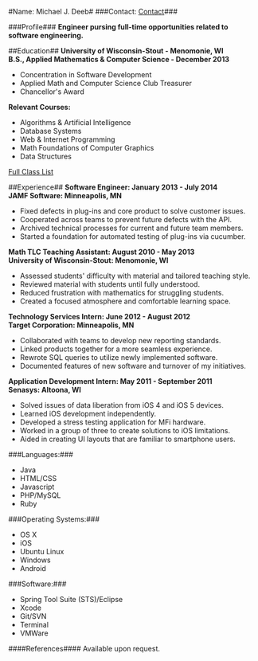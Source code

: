 #Name: Michael J. Deeb#
###Contact: [Contact](http://michaeljdeeb.com/contact.html)###


###Profile###
**Engineer pursing full-time opportunities related to software engineering.**

##Education##
**University of Wisconsin-Stout - Menomonie, WI**  
**B.S., Applied Mathematics & Computer Science - December 2013**

- Concentration in Software Development
- Applied Math and Computer Science Club Treasurer
- Chancellor's Award  

**Relevant Courses:**

- Algorithms & Artificial Intelligence
- Database Systems
- Web & Internet Programming
- Math Foundations of Computer Graphics
- Data Structures

[Full Class List](http://michaeljdeeb.com/class-list.html)

##Experience##
**Software Engineer: January 2013 - July 2014**  
**JAMF Software: Minneapolis, MN**

- Fixed defects in plug-ins and core product to solve customer issues.
- Cooperated across teams to prevent future defects with the API.
- Archived technical processes for current and future team members.
- Started a foundation for automated testing of plug-ins via cucumber.

**Math TLC Teaching Assistant: August 2010 - May 2013**  
**University of Wisconsin-Stout: Menomonie, WI**

- Assessed students' difficulty with material and tailored teaching style.
- Reviewed material with students until fully understood.
- Reduced frustration with mathematics for struggling students.
- Created a focused atmosphere and comfortable learning space.

**Technology Services Intern: June 2012 - August 2012**  
**Target Corporation: Minneapolis, MN**

- Collaborated with teams to develop new reporting standards.
- Linked products together for a more seamless experience.
- Rewrote SQL queries to utilize newly implemented software.
- Documented features of new software and turnover of my initiatives.

**Application Development Intern: May 2011 - September 2011**  
**Senasys: Altoona, WI**

- Solved issues of data liberation from iOS 4 and iOS 5 devices.
- Learned iOS development independently.
- Developed a stress testing application for MFi hardware.
- Worked in a group of three to create solutions to iOS limitations.
- Aided in creating UI layouts that are familiar to smartphone users.

###Languages:###
- Java
- HTML/CSS
- Javascript
- PHP/MySQL
- Ruby

###Operating Systems:###
- OS X
- iOS
- Ubuntu Linux
- Windows
- Android

###Software:###
- Spring Tool Suite (STS)/Eclipse
- Xcode
- Git/SVN
- Terminal
- VMWare

####References####
Available upon request.
